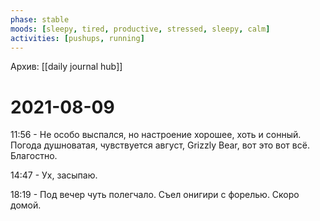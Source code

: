 ```yaml
---
phase: stable
moods: [sleepy, tired, productive, stressed, sleepy, calm]
activities: [pushups, running]
---
```

Архив: [[daily journal hub]]
# 2021-08-09

11:56 - Не особо выспался, но настроение хорошее, хоть и сонный. Погода душноватая, чувствуется август, Grizzly Bear, вот это вот всё. Благостно.

14:47 - Ух, засыпаю.

18:19 - Под вечер чуть полегчало. Съел онигири с форелью. Скоро домой.

